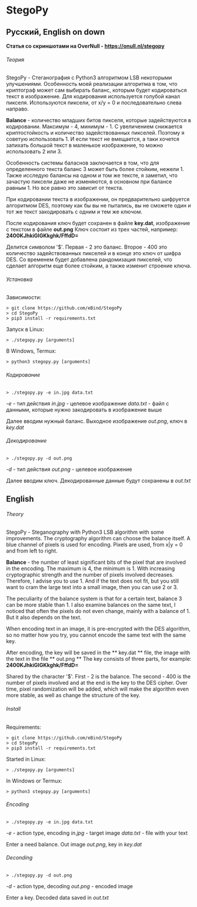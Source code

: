 # StegoPy
## Русский, English on down

**Статья со скриншотами на OverNull - https://onull.nl/stegopy**

###### Теория
StegoPy - Стеганография с Python3 алгоритмом LSB некоторыми улучшениями.
Особенность моей реализации алгоритма в том, что криптограф может сам выбирать баланс, которым будет кодироваться текст в изображение.
Для кодирования используется голубой канал пикселя. Используются пиксели, от x/y = 0 и последовательно слева направо.

**Balance** - количество младших битов пикселя, которые задействуются в кодировании. Максимум - 4, минимум - 1. С увеличением снижается криптостойкость и количество задействованных пикселей. Поэтому я советую использовать 1. И если текст не вмещается, а таки хочется запихать большой текст в маленькое изображение, то можно использовать 2 или 3.

Особенность системы баласнов заключается в том, что для определенного текста баланс 3 может быть более стойким, нежели 1. Также исследую балансы на одном и том же тексте, я заметил, что зачастую пиксели даже не изменяются, в основном при балансе равным 1. Но все равно это зависит от текста.

При кодировании текста в изображении, он предварительно шифруется алгоритмом DES, поэтому как бы вы не пытались, вы не сможете один и тот же текст закодировать с одним и тем же ключом.

После кодирования ключ будет сохранен в файле **key.dat**, изображение с текстом в файле **out.png**
Ключ состоит из трех частей, например:
**2$400$KJhkiGlGKkghk/FffdD=**

Делится символом '$'. Первая - 2 это баланс. Второе - 400 это количество задействованных пикселей и в конце это ключ от шифра DES. Со временем будет добавлена рандомизация пикселей, что сделает алгоритм еще более стойким, а также изменит строение ключа.


###### Установка
Зависимости:
```
> git clone https://github.com/eBind/StegoPy
> cd StegoPy
> pip3 install -r requirements.txt
```

Запуск в Linux:
```
> ./stegopy.py [arguments]
```

В Windows, Termux:
```
> python3 stegopy.py [arguments]
```

###### Кодирование
```
> ./stegopy.py -e in.jpg data.txt
```

_-e_ - тип действия
_in.jpg_ - целевое изображение
_data.txt_ - файл с данными, которые нужно закодировать в изображение выше

Далее вводим нужный баланс.
Выходное изображение _out.png_, ключ в _key.dat_

###### Декодирование
```
> ./stegopy.py -d out.png
```

_-d_ - тип действия
_out.png_ - целевое изображение

Далее вводим ключ.
Декодированные данные будут сохранены в _out.txt_



## English

###### Theory
StegoPy - Steganography with Python3 LSB algorithm with some improvements.
The cryptography algorithm can choose the balance itself.
A blue channel of pixels is used for encoding. Pixels are used, from x|y = 0 and from left to right.

**Balance** - the number of least significant bits of the pixel that are involved in the encoding. The maximum is 4, the minimum is 1. With increasing cryptographic strength and the number of pixels involved decreases. Therefore, I advise you to use 1. And if the text does not fit, but you still want to cram the large text into a small image, then you can use 2 or 3.

The peculiarity of the balance system is that for a certain text, balance 3 can be more stable than 1. I also examine balances on the same text, I noticed that often the pixels do not even change, mainly with a balance of 1. But it also depends on the text.

When encoding text in an image, it is pre-encrypted with the DES algorithm, so no matter how you try, you cannot encode the same text with the same key.

After encoding, the key will be saved in the ** key.dat ** file, the image with the text in the file ** out.png **
The key consists of three parts, for example:
**2$400$KJhkiGlGKkghk/FffdD=**

Shared by the character '$'. First - 2 is the balance. The second - 400 is the number of pixels involved and at the end is the key to the DES cipher. Over time, pixel randomization will be added, which will make the algorithm even more stable, as well as change the structure of the key.


###### Install
Requirements:
```
> git clone https://github.com/eBind/StegoPy
> cd StegoPy
> pip3 install -r requirements.txt
```

Started in Linux:
```
> ./stegopy.py [arguments]
```

In Windows or Termux:
```
> python3 stegopy.py [arguments]
```

###### Encoding
```
> ./stegopy.py -e in.jpg data.txt
```

_-e_ - action type, encoding
_in.jpg_ - target image
_data.txt_ - file with your text

Enter a need balance.
Out image _out.png_, key in _key.dat_

###### Deconding
```
> ./stegopy.py -d out.png
```

_-d_ - action type, decoding
_out.png_ - encoded image

Enter a key.
Decoded data saved in _out.txt_
